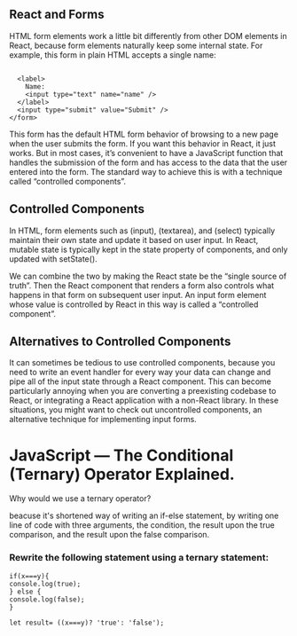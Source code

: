## React and Forms

HTML form elements work a little bit differently from other DOM elements in React, because form elements naturally keep some internal state. For example, this form in plain HTML accepts a single name:



```

  <label>
    Name:
    <input type="text" name="name" />
  </label>
  <input type="submit" value="Submit" />
</form>

```

This form has the default HTML form behavior of browsing to a new page when the user submits the form. If you want this behavior in React, it just works. But in most cases, it’s convenient to have a JavaScript function that handles the submission of the form and has access to the data that the user entered into the form. The standard way to achieve this is with a technique called “controlled components”.


## Controlled Components


In HTML, form elements such as (input), (textarea), and (select) typically maintain their own state and update it based on user input. In React, mutable state is typically kept in the state property of components, and only updated with setState().

We can combine the two by making the React state be the “single source of truth”. Then the React component that renders a form also controls what happens in that form on subsequent user input. An input form element whose value is controlled by React in this way is called a “controlled component”.


## Alternatives to Controlled Components

It can sometimes be tedious to use controlled components, because you need to write an event handler for every way your data can change and pipe all of the input state through a React component. This can become particularly annoying when you are converting a preexisting codebase to React, or integrating a React application with a non-React library. In these situations, you might want to check out uncontrolled components, an alternative technique for implementing input forms.



# JavaScript — The Conditional (Ternary) Operator Explained.

Why would we use a ternary operator?


beacuse it's shortened way of writing an if-else statement, by writing one line of code with three arguments, the condition, the result upon the true comparison, and the result upon the false comparison.

### Rewrite the following statement using a ternary statement:

````
if(x===y){
console.log(true);
} else {
console.log(false);
}
````


````
let result= ((x===y)? 'true': 'false');

````

